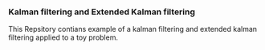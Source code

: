 ### Kalman filtering and Extended Kalman filtering 

This Repsitory contians example of a kalman filtering and extended kalman filtering applied to a toy problem. 

